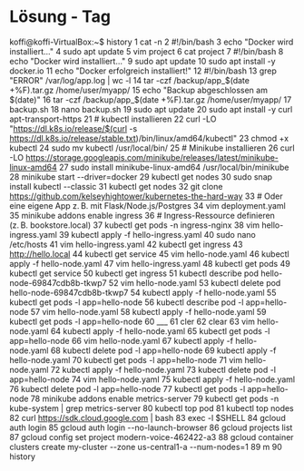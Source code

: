 
# Lösung - Tag 

koffi@koffi-VirtualBox:~$ history
    1  cat -n
    2  #!/bin/bash
    3  echo "Docker wird installiert..."
    4  sudo apt update
    5  vim project
    6  cat project
    7  #!/bin/bash
    8  echo "Docker wird installiert..."
    9  sudo apt update
   10  sudo apt install -y docker.io
   11  echo "Docker erfolgreich installiert!"
   12  #!/bin/bash
   13  grep "ERROR" /var/log/app.log | wc -l
   14  tar -czf /backup/app_$(date +%F).tar.gz /home/user/myapp/
   15  echo "Backup abgeschlossen am $(date)"
   16  tar -czf /backup/app_$(date +%F).tar.gz /home/user/myapp/
   17  backup.sh
   18  nano backup.sh
   19  sudo apt update
   20  sudo apt install -y curl apt-transport-https
   21  # kubectl installieren
   22  curl -LO "https://dl.k8s.io/release/$(curl -s https://dl.k8s.io/release/stable.txt)/bin/linux/amd64/kubectl"
   23  chmod +x kubectl
   24  sudo mv kubectl /usr/local/bin/
   25  # Minikube installieren
   26  curl -LO https://storage.googleapis.com/minikube/releases/latest/minikube-linux-amd64
   27  sudo install minikube-linux-amd64 /usr/local/bin/minikube
   28  minikube start --driver=docker
   29  kubectl get nodes
   30  sudo snap install kubectl --classic
   31  kubectl get nodes
   32  git clone https://github.com/kelseyhightower/kubernetes-the-hard-way
   33  # Oder eine eigene App z. B. mit Flask/Node.js/Postgres
   34  vim deployment.yaml
   35  minikube addons enable ingress
   36  # Ingress-Ressource definieren (z. B. bookstore.local)
   37  kubectl get pods -n ingress-nginx
   38  vim hello-ingress.yaml
   39  kubectl apply -f hello-ingress.yaml
   40  sudo nano /etc/hosts
   41  vim hello-ingress.yaml
   42  kubectl get ingress
   43  http://hello.local
   44  kubectl get service
   45  vim hello-node.yaml
   46  kubectl apply -f hello-node.yaml
   47  vim hello-ingress.yaml
   48  kubectl get pods
   49  kubectl get service
   50  kubectl get ingress
   51  kubectl describe pod hello-node-69847cdb8b-tkwp7
   52  vim hello-node.yaml
   53  kubectl delete pod hello-node-69847cdb8b-tkwp7
   54  kubectl apply -f hello-node.yaml
   55  kubectl get pods -l app=hello-node
   56  kubectl describe pod -l app=hello-node
   57  vim hello-node.yaml
   58  kubectl apply -f hello-node.yaml
   59  kubectl get pods -l app=hello-node
   60  ___
   61  cler
   62  clear
   63  vim hello-node.yaml
   64  kubectl apply -f hello-node.yaml
   65  kubectl get pods -l app=hello-node
   66  vim hello-node.yaml
   67  kubectl apply -f hello-node.yaml
   68  kubectl delete pod -l app=hello-node
   69  kubectl apply -f hello-node.yaml
   70  kubectl get pods -l app=hello-node
   71  vim hello-node.yaml
   72  kubectl apply -f hello-node.yaml
   73  kubectl delete pod -l app=hello-node
   74  vim hello-node.yaml
   75  kubectl apply -f hello-node.yaml
   76  kubectl delete pod -l app=hello-node
   77  kubectl get pods -l app=hello-node
   78  minikube addons enable metrics-server
   79  kubectl get pods -n kube-system | grep metrics-server
   80  kubectl top pod
   81  kubectl top nodes
   82  curl https://sdk.cloud.google.com | bash
   83  exec -l $SHELL
   84  gcloud auth login
   85  gcloud auth login --no-launch-browser
   86  gcloud projects list
   87  gcloud config set project modern-voice-462422-a3
   88  gcloud container clusters create my-cluster --zone us-central1-a --num-nodes=1
   89  m
   90  history
